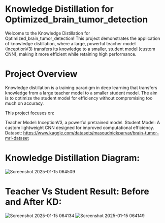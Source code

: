 # Knowledge Distillation for Optimized_brain_tumor_detection 
Welcome to the Knowledge Distillation for Optimized_brain_tumor_detection! This project demonstrates the application of knowledge distillation, where a large, powerful teacher model (InceptionV3) transfers its knowledge to a smaller, student model (custom CNN), making it more efficient while retaining high performance.

# Project Overview
Knowledge distillation is a training paradigm in deep learning that transfers knowledge from a large teacher model to a smaller student model. The aim is to optimize the student model for efficiency without compromising too much on accuracy.

This project focuses on:

Teacher Model: InceptionV3, a powerful pretrained model.
Student Model: A custom lightweight CNN designed for improved computational efficiency.
Dataset: https://www.kaggle.com/datasets/masoudnickparvar/brain-tumor-mri-dataset

# Knowledge Distillation Diagram:

![Screenshot 2025-01-15 064509](https://github.com/user-attachments/assets/06602d3a-ecdd-4cc8-a1f7-d10494092fd5)

# Teacher Vs Student Result: Before and After KD:
![Screenshot 2025-01-15 064134](https://github.com/user-attachments/assets/c08e94f0-7595-4d90-a029-8d928658d016)
![Screenshot 2025-01-15 064149](https://github.com/user-attachments/assets/aedaf21a-8c4f-49fe-b414-074a0770ac86)
